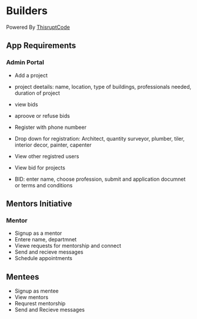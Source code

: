 # Builders
Powered By [ThisruptCode](https://play.google.com/store/apps/dev?id=6837961541871892712)

## App Requirements
### Admin Portal
- Add a project
- project deetails: name, location, type of buildings, professionals needed, duration of project
- view bids
- aproove or refuse bids

- Register with phone numbeer
- Drop down for registration: Architect, quantity surveyor, plumber, tiler, interior decor, painter, capenter
- View other registred users
- View bid for projects
- BID: enter name, choose profession, submit and application documnet or terms and conditions


## Mentors Initiative
### Mentor
- Signup as a mentor
- Entere name, departmnet
- Viewe requests for mentorship and connect
- Send and recieve messages
- Schedule appointments

## Mentees
- Signup as mentee
- View mentors
- Requrest mentorship
- Send and Recieve messages